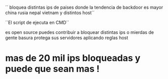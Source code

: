 ´´ bloquea distintas ips de paises donde la tendencia de backdoor es mayor
    china
    rusia 
    nepal 
    vietnam 
    y distintos host´´

´´El script de ejecuta en CMD´´


es open source puedes contribuir a bloquear distintas ips o mierdas de gente basura 
protega sus servidores aplicando reglas host



# mas de 20 mil ips bloqueadas y puede que sean mas !


